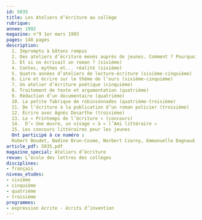 ```yaml
---
id: 5035
title: Les Ateliers d’écriture au collège 
rubrique: 
annee: 1992
magazine: n°9 1er mars 1993
pages: 148 pages
description: 
  1. Impromptu à bâtons rompus
  2. Des ateliers d’écriture menés auprès de jeunes. Comment ? Pourquoi ?
  3. Et si on écrivait un roman ? (sixième)
  4. Contes, mythes et... réalité (sixième)
  5. Quatre années d’ateliers de lecture-écriture (sixième-cinquième)
  6. Lire et écrire sur le thème de l’ours (sixième-cinquième)
  7. Un atelier d’écriture poétique (cinquième)
  8. Traitement de texte et argumentation (quatrième)
  9. Rédaction d’un documentaire (quatrième)
  10. La petite fabrique de robinsonnades (quatrième-troisième)
  11. De l’écriture à la publication d’un roman policier (troisième)
  12. Écrire avec Agnès Desarthe (troisième)
  13. Le « Printemps de l’écriture » (concours)
  14.  D’« Une œuvre, un visage » à « l’Ami littéraire »
  15. Les concours littéraires pour les jeunes
  Ont participé à ce numéro :
  Robert Boudet, Nadine Brun-Cosme, Norbert Czarny, Emmanuelle Dagnaud, Danielle Dubois Marcoin, Sylvie Ducas-Spaës, Jacqueline Ernst, Catherine Fauchet, Dominique Galaup-Pertusa, Philippe Labaune, Nicole Lemener, Yves Lucas, Marie-Aude Murail, Claire Roux et Marie-Odette Schmitt-Ardizio
article_pdf: 5035.pdf
magazine_special: Ateliers d’écriture
revue: L’école des lettres des collèges
disciplines:
- français
niveau_etudes:
- sixième
- cinquième
- quatrième
- troisième
programmes:
- expression écrite - écrits d’invention
---
```


